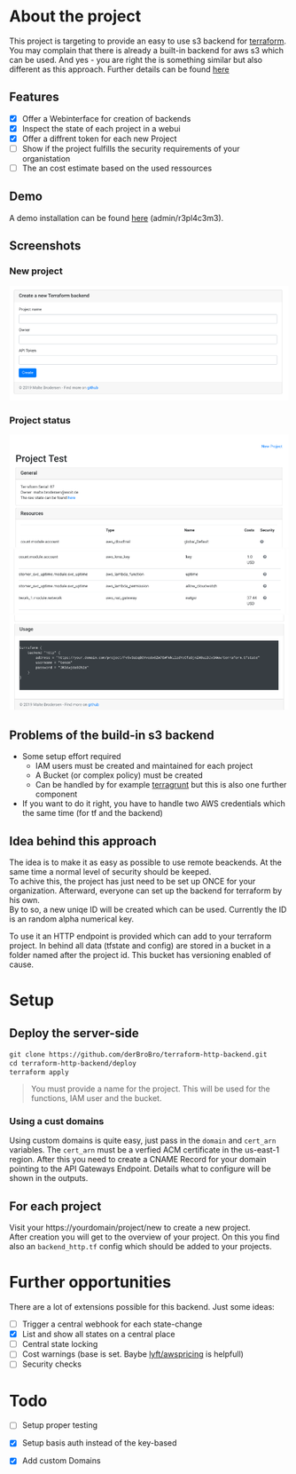 # About the project
This project is targeting to provide an easy to use s3 backend for [terraform](https://www.terraform.io/).  
You may complain that there is already a built-in backend for aws s3 which can be used.
And yes - you are right the is something similar but also different as this approach. Further details can be found [here](#problems-of-the-build-in-s3-backend)

## Features
- [x] Offer a Webinterface for creation of backends
- [x] Inspect the state of each project in a webui
- [x] Offer a diffrent token for each new Project
- [ ] Show if the project fulfills the security requirements of your organistation
- [ ] The an cost estimate based on the used ressources

## Demo
A demo installation can be found [here](https://terraform.exoit.de/project/new) (admin/r3pl4c3m3).

## Screenshots
### New project
![alt text](img/form.png "form")
### Project status
![alt text](img/header.png "header")
![alt text](img/costs.png "costs")
![alt text](img/usage.png "usage")


## Problems of the build-in s3 backend
- Some setup effort required
  - IAM users must be created and maintained for each project
  - A Bucket (or complex policy) must be created
  - Can be handled by for example [terragrunt](https://github.com/gruntwork-io/terragrunt) but this is also one further component
- If you want to do it right, you have to handle two AWS credentials which the same time (for tf and the backend)  

## Idea behind this approach
The idea is to make it as easy as possible to use remote beackends. At the same time a normal level of security should be keeped.  
To achive this, the project has just need to be set up ONCE for your organization. Afterward, everyone can set up the backend for terraform by his own.  
By to so, a new uniqe ID will be created which can be used. Currently the ID is an random alpha numerical key. 

To use it an HTTP endpoint is provided which can add to your terraform project. 
In behind all data (tfstate and config) are stored in a bucket in a folder named after the project id. This bucket has versioning enabled of cause.


# Setup
## Deploy the server-side
```
git clone https://github.com/derBroBro/terraform-http-backend.git
cd terraform-http-backend/deploy
terraform apply
```
> You must provide a name for the project. This will be used for the functions, IAM user and the bucket.

### Using a cust domains
Using custom domains is quite easy, just pass in the `domain` and `cert_arn` variables.
The `cert_arn` must be a verfied ACM certificate in the us-east-1 region.
After this you need to create a CNAME Record for your domain pointing to the API Gateways Endpoint. Details what to configure will be shown in the outputs.

## For each project
Visit your https://yourdomain/project/new to create a new project.  
After creation you will get to the overview of your project. On this you find also an `backend_http.tf` config which should be added to your projects.

# Further opportunities
There are a lot of extensions possible for this backend.
Just some ideas:  
- [ ] Trigger a central webhook for each state-change  
- [x] List and show all states on a central place 
- [ ] Central state locking
- [ ] Cost warnings (base is set. Baybe [lyft/awspricing](https://github.com/lyft/awspricing) is helpfull)
- [ ] Security checks

# Todo
- [ ] Setup proper testing
- [x] Setup basis auth instead of the key-based
- [x] Add custom Domains


